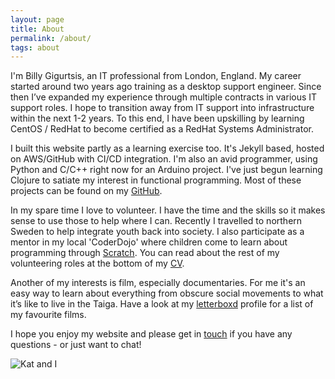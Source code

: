```yaml
---
layout: page
title: About
permalink: /about/
tags: about
---
```


I'm Billy Gigurtsis, an IT professional from London, England. My career started around two years ago training as a desktop support engineer. Since then I’ve expanded my experience through multiple contracts in various IT support roles. I hope to transition away from IT support into infrastructure within the next 1-2 years. To this end, I have been upskilling by learning CentOS / RedHat to become certified as a RedHat Systems Administrator.

I built this website partly as a learning exercise too. It's Jekyll based, hosted on AWS/GitHub with CI/CD integration. I'm also an avid programmer, using Python and C/C++ right now for an Arduino project. I've just begun learning Clojure to satiate my interest in functional programming. Most of these projects can be found on my [GitHub](https://github.com/bgigurtsis).

In my spare time I love to volunteer. I have the time and the skills so it makes sense to use those to help where I can. Recently I travelled to northern Sweden to help integrate youth back into society. I also participate as a mentor in my local 'CoderDojo' where children come to learn about programming through [Scratch](https://scratch.mit.edu/). You can read about the rest of my volunteering roles at the bottom of my [CV](https://www.bgigurtsis.com/CV).

Another of my interests is film, especially documentaries. For me it's an easy way to learn about everything from obscure social movements to what it’s like to live in the Taiga. Have a look at my [letterboxd](https://letterboxd.com/icy100/) profile for a list of my favourite films.

I hope you enjoy my website and please get in [touch](https://www.bgigurtsis.com/contact/) if you have any questions - or just want to chat!

![Kat and I](https://www.bgigurtsis.com/pictures/profile.png)
